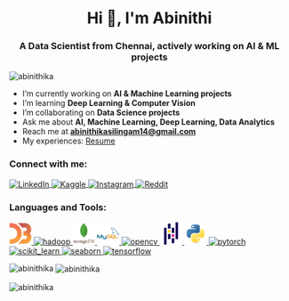 <h1 align="center">Hi 👋, I'm Abinithi</h1>
<h3 align="center">A Data Scientist from Chennai, actively working on AI & ML projects</h3>

<p align="left"> <img src="https://komarev.com/ghpvc/?username=abinithika&label=Profile%20views&color=0e75b6&style=flat" alt="abinithika" /> </p>

-  I’m currently working on **AI & Machine Learning projects**  
-  I’m learning **Deep Learning & Computer Vision**  
-  I’m collaborating on **Data Science projects**  
-  Ask me about **AI, Machine Learning, Deep Learning, Data Analytics**  
-  Reach me at **abinithikasilingam14@gmail.com**  
-  My experiences: [Resume](https://drive.google.com/file/d/1cHAq8fUw0FugohNco-BYvraQOt2j-Bps/view?usp=sharing)

<h3 align="left">Connect with me:</h3>
<p align="left">
  <a href="https://www.linkedin.com/in/abinithi-dataanalyst/" target="_blank">
    <img align="center" src="https://cdn.jsdelivr.net/gh/simple-icons/simple-icons/icons/linkedin.svg" alt="LinkedIn" height="30" width="30"/>
  </a>
  <a href="https://kaggle.com/abinithi" target="_blank">
    <img align="center" src="https://upload.wikimedia.org/wikipedia/commons/2/2d/Kaggle_logo.png" alt="Kaggle" height="30" width="30"/>
  </a>
  <a href="https://www.instagram.com/_abinithi._?igsh=NDYwYWtkaXB4cWJt&utm_source=qr" target="_blank">
    <img align="center" src="https://upload.wikimedia.org/wikipedia/commons/e/e7/Instagram_logo_2016.svg" alt="Instagram" height="30" width="30"/>
  </a>
  <a href="https://www.reddit.com/user/LeadingDismal7415/" target="_blank">
    <img align="center" src="https://upload.wikimedia.org/wikipedia/en/8/82/Reddit_logo_and_wordmark.svg" alt="Reddit" height="30" width="30"/>
  </a>
</p>




<h3 align="left">Languages and Tools:</h3>
<p align="left"> 
<a href="https://d3js.org/" target="_blank" rel="noreferrer"> <img src="https://raw.githubusercontent.com/devicons/devicon/master/icons/d3js/d3js-original.svg" alt="d3js" width="40" height="40"/> </a>
<a href="https://hadoop.apache.org/" target="_blank" rel="noreferrer"> <img src="https://www.vectorlogo.zone/logos/apache_hadoop/apache_hadoop-icon.svg" alt="hadoop" width="40" height="40"/> </a>
<a href="https://www.mongodb.com/" target="_blank" rel="noreferrer"> <img src="https://raw.githubusercontent.com/devicons/devicon/master/icons/mongodb/mongodb-original-wordmark.svg" alt="mongodb" width="40" height="40"/> </a>
<a href="https://www.mysql.com/" target="_blank" rel="noreferrer"> <img src="https://raw.githubusercontent.com/devicons/devicon/master/icons/mysql/mysql-original-wordmark.svg" alt="mysql" width="40" height="40"/> </a>
<a href="https://opencv.org/" target="_blank" rel="noreferrer"> <img src="https://www.vectorlogo.zone/logos/opencv/opencv-icon.svg" alt="opencv" width="40" height="40"/> </a>
<a href="https://pandas.pydata.org/" target="_blank" rel="noreferrer"> <img src="https://raw.githubusercontent.com/devicons/devicon/2ae2a900d2f041da66e950e4d48052658d850630/icons/pandas/pandas-original.svg" alt="pandas" width="40" height="40"/> </a>
<a href="https://www.python.org" target="_blank" rel="noreferrer"> <img src="https://raw.githubusercontent.com/devicons/devicon/master/icons/python/python-original.svg" alt="python" width="40" height="40"/> </a>
<a href="https://pytorch.org/" target="_blank" rel="noreferrer"> <img src="https://www.vectorlogo.zone/logos/pytorch/pytorch-icon.svg" alt="pytorch" width="40" height="40"/> </a>
<a href="https://scikit-learn.org/" target="_blank" rel="noreferrer"> <img src="https://upload.wikimedia.org/wikipedia/commons/0/05/Scikit_learn_logo_small.svg" alt="scikit_learn" width="40" height="40"/> </a>
<a href="https://seaborn.pydata.org/" target="_blank" rel="noreferrer"> <img src="https://seaborn.pydata.org/_images/logo-mark-lightbg.svg" alt="seaborn" width="40" height="40"/> </a>
<a href="https://www.tensorflow.org" target="_blank" rel="noreferrer"> <img src="https://www.vectorlogo.zone/logos/tensorflow/tensorflow-icon.svg" alt="tensorflow" width="40" height="40"/> </a>
</p>

<p><img align="left" src="https://github-readme-stats.vercel.app/api/top-langs?username=abinithika&show_icons=true&locale=en&layout=compact" alt="abinithika" /></p>

<p>&nbsp;<img align="center" src="https://github-readme-stats.vercel.app/api?username=abinithika&show_icons=true&locale=en" alt="abinithika" /></p>

<p><img align="center" src="https://github-readme-streak-stats.herokuapp.com/?user=abinithika&" alt="abinithika" /></p>
